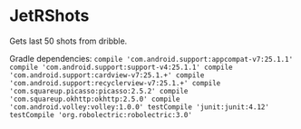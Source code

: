 # JetRShots
Gets last 50 shots from dribble.

Gradle dependencies:
`
    compile 'com.android.support:appcompat-v7:25.1.1'
    compile 'com.android.support:support-v4:25.1.1'
    compile 'com.android.support:cardview-v7:25.1.+'
    compile 'com.android.support:recyclerview-v7:25.1.+'
    compile 'com.squareup.picasso:picasso:2.5.2'
    compile 'com.squareup.okhttp:okhttp:2.5.0'
    compile 'com.android.volley:volley:1.0.0'
    testCompile 'junit:junit:4.12'
    testCompile 'org.robolectric:robolectric:3.0'
`
